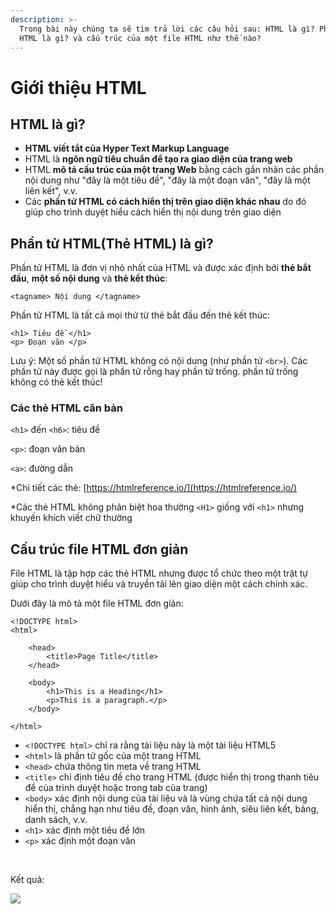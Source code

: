 ```yaml
---
description: >-
  Trong bài này chúng ta sẽ tìm trả lời các câu hỏi sau: HTML là gì? Phần tử
  HTML là gì? và cấu trúc của một file HTML như thế nào?
---
```


# Giới thiệu HTML

## HTML là gì? <a href="#html-la-gi" id="html-la-gi"></a>

* **HTML** **viết tắt của Hyper Text Markup Language**
* HTML là **ngôn ngữ tiêu chuẩn để tạo ra giao diện của trang web**
* HTML **mô tả cấu trúc của một trang Web** bằng cách gắn nhãn các phần nội dung như "đây là một tiêu đề", "đây là một đoạn văn", "đây là một liên kết", v.v.
* Các **phần tử HTML có cách hiển thị trên giao diện khác nhau** do đó giúp cho trình duyệt hiểu cách hiển thị nội dung trên giao diện

## Phần tử HTML(Thẻ HTML) là gì? <a href="#phan-tu-html-la-gi" id="phan-tu-html-la-gi"></a>

Phần tử HTML là đơn vị nhỏ nhất của HTML và được xác định bởi **thẻ bắt đầu**, **một số nội dung** và **thẻ kết thúc**:

```markup
<tagname> Nội dung </tagname>
```

Phần tử HTML là tất cả mọi thứ từ thẻ bắt đầu đến thẻ kết thúc:

```markup
<h1> Tiêu đề </h1>
<p> Đoạn văn </p>‌
```

Lưu ý: Một số phần tử HTML không có nội dung (như phần tử `<br>`). Các phần tử này được gọi là phần tử rỗng hay phần tử trống. phần tử trống không có thẻ kết thúc!‌

### Các thẻ HTML căn bản <a href="#cac-the-html-can-ban" id="cac-the-html-can-ban"></a>

`<h1>` đến `<h6>`: tiêu đề‌

`<p>`: đoạn văn bản‌

`<a>`: đường dẫn‌

\*Chi tiết các thẻ: [https://htmlreference.io/](https://htmlreference.io/)​‌

\*Các thẻ HTML không phân biệt hoa thường `<H1>` giống với `<h1>` nhưng khuyến khích viết chữ thường‌

## Cấu trúc file HTML đơn giản <a href="#vi-du-html-don-gian" id="vi-du-html-don-gian"></a>

File HTML là tập hợp các thẻ HTML nhưng được tổ chức theo một trật tự giúp cho trình duyệt hiểu và truyền tải lên giao diện một cách chính xác.

Dưới đây là mô tả một file HTML đơn giản:

```markup
‌<!DOCTYPE html>
<html>​

    <head>
        <title>Page Title</title>
    </head>​
    
    <body>
        <h1>This is a Heading</h1>
        <p>This is a paragraph.</p>
    </body>​

</html>
```

* `<!DOCTYPE html>` chỉ ra rằng tài liệu này là một tài liệu HTML5
* `<html>` là phần tử gốc của một trang HTML
* `<head>` chứa thông tin meta về trang HTML
* `<title>` chỉ định tiêu đề cho trang HTML (được hiển thị trong thanh tiêu đề của trình duyệt hoặc trong tab của trang)
* `<body>` xác định nội dung của tài liệu và là vùng chứa tất cả nội dung hiển thị, chẳng hạn như tiêu đề, đoạn văn, hình ảnh, siêu liên kết, bảng, danh sách, v.v.
* `<h1>` xác định một tiêu đề lớn
* `<p>` xác định một đoạn văn

‌

Kết quả:‌

![](https://gblobscdn.gitbook.com/assets%2Fwelcome-to-my-site%2F-MXvWNSrLk9ygm1zzKIA%2F-MXvX7GhQ1ufeIzGHPLq%2F0.png?alt=media)
